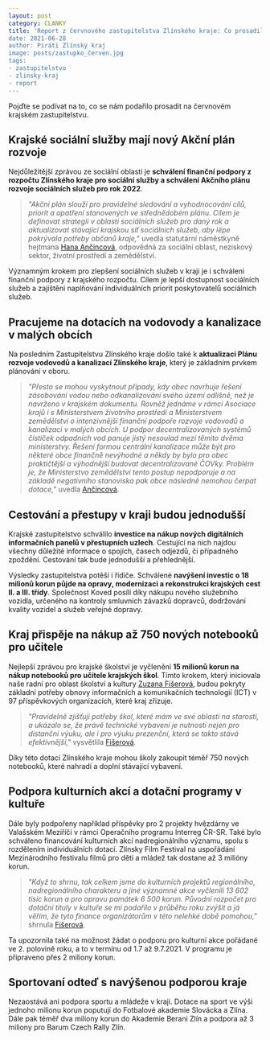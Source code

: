 ```yaml
---
layout: post
category: CLANKY
title: 'Report z červnového zastupitelstva Zlínského kraje: Co prosadili Piráti?
date: 2021-06-28
author: Piráti Zlínský kraj
image: posts/zastupko_červen.jpg
tags: 
- zastupitelstvo
- zlinsky-kraj
- report
---
```


Pojďte se podívat na to, co se nám podařilo prosadit na červnovém krajském zastupitelstvu.

## Krajské sociální služby mají nový Akční plán rozvoje 

Nejdůležitější zprávou ze sociální oblasti je **schválení finanční podpory z rozpočtu Zlínského kraje pro sociální služby a schválení Akčního plánu rozvoje sociálních služeb pro rok 2022**.
> *"Akční plán slouží pro pravidelné sledování a vyhodnocování cílů, priorit a opatření stanovených ve střednědobém plánu. Cílem je definovat strategii v oblasti sociálních služeb pro daný rok a aktualizovat stávající krajskou síť sociálních služeb, aby lépe pokrývala potřeby občanů kraje,"* uvedla statutární náměstkyně hejtmana [Hana Ančincová](https://zlinsky.pirati.cz/lide/hana-ancincova/), odpovědná za sociální oblast, neziskový sektor, životní prostředí a zemědělství.
> 

Významným krokem pro zlepšení sociálních služeb v kraji je i schváleni finanční podpory z krajského rozpočtu. Cílem je lepší dostupnost sociálních služeb a zajištěni naplňování individuálních priorit poskytovatelů sociálních služeb.


## Pracujeme na dotacích na vodovody a kanalizace v malých obcích

Na posledním Zastupitelstvu Zlínského kraje došlo také k **aktualizaci Plánu rozvoje vodovodů a kanalizací Zlínského kraje**, který je základním prvkem plánování v oboru.

> *"Přesto se mohou vyskytnout případy, kdy obec navrhuje řešení zásobování vodou nebo odkanalizování svého území odlišně, než je navrženo v krajském dokumentu. Rovněž jednáme v rámci Asociace krajů i s Ministerstvem životního prostředí a Ministerstvem zemědělství o intenzivnější finanční podpoře rozvoje vodovodů a kanalizací v malých obcích. U podpor decentralizovaných systémů čističek odpadních vod panuje jistý nesoulad mezi těmito dvěma ministerstvy. Řešení formou centrální kanalizace může být pro některé obce finančně nevýhodné a někdy by bylo pro obec praktičtější a výhodnější budovat decentralizované ČOVky. Problém je, že Ministerstvo zemědělství tento postup nepodporuje a na základě negativního stanoviska pak obce následně nemohou čerpat dotace,"* uvedla [Ančincová](https://zlinsky.pirati.cz/lide/hana-ancincova/).
> 


## Cestování a přestupy v kraji budou jednodušší 

Krajské zastupitelstvo schválilo **investice na nákup nových digitálních informačních panelů v přestupních uzlech**. Cestující na nich najdou všechny důležité informace o spojích, časech odjezdů, či případného zpoždění. Cestování tak bude jednodušší a přehlednější. 

Výsledky zastupitelstva potěší i řidiče. Schválené **navýšení investic o 18 milionů korun půjde na opravy, modernizaci a rekonstrukci krajských cest II. a III. třídy**. Společnost Koved posílí díky nákupu nového služebního vozidla, určeného na kontroly smluvních závazků dopravců, dodržování kvality vozidel a služeb veřejné dopravy.


## Kraj přispěje na nákup až 750 nových notebooků pro učitele

Nejlepší zprávou pro krajské školství je vyčlenění **15 milionů korun na nákup notebooků pro učitele krajských škol**. Tímto krokem, který iniciovala naše radní pro oblast školství a kultury [Zuzana Fišerová](https://zlinsky.pirati.cz/lide/zuzana-fiserova/), budou pokryty základní potřeby obnovy informačních a komunikačních technologií (ICT) v 97 příspěvkových organizacích, které kraj zřizuje. 

> *"Pravidelně zjišťuji potřeby škol, které mám ve své oblasti na starosti, a ukázalo se, že právě technické vybavení je nutností nejen pro distanční výuku, ale i pro výuku prezenční, která se takto stává efektivnější,"* vysvětlila [Fišerová](https://zlinsky.pirati.cz/lide/zuzana-fiserova/).
> 

Díky této dotaci Zlínského kraje mohou školy zakoupit téměř 750 nových notebooků, které nahradí a doplní stávající vybavení. 

## Podpora kulturních akcí a dotační programy v kultuře
Dále byly podpořeny například příspěvky pro 2 projekty hvězdárny ve Valašském Meziříčí v rámci Operačního programu Interreg ČR-SR. Také bylo schváleno financování kulturních akcí nadregionálního významu, spolu s rozdělením individuálních dotací. Zlínsky Film Festival na uspořádání Mezinárodního festivalu filmů pro děti a mládež tak dostane až 3 milióny korun.
> *"Když to shrnu, tak celkem jsme do kulturních projektů regionálního, nadregionálního charakteru a jiné významné akce vyčlenili 13 602 tisíc korun a pro opravu památek 6 500 korun. Původní rozpočet pro dotační tituly v kultuře se mi podařilo v průběhu roku zvýšit a já věřím, že tyto finance organizátorům v této nelehké době pomohou,"* shrnula [Fišerová](https://zlinsky.pirati.cz/lide/zuzana-fiserova/).
> 

Ta upozornila také na možnost žádat o podporu pro kulturní akce pořádané ve 2. polovině roku, a to v termínu od 1.7 až 9.7.2021. V programu je připraveno přes 2 miliony korun.

## Sportovaní odteď s navýšenou podporou kraje

Nezaostává ani podpora sportu a mládeže v kraji. Dotace na sport ve výši jednoho milionu korun poputují do Fotbalové akademie Slovácka a Zlína. Dále pak téměř dva miliony korun do Akademie Berani Zlín a podpora až 3 miliony pro Barum Czech Rally Zlín. 
